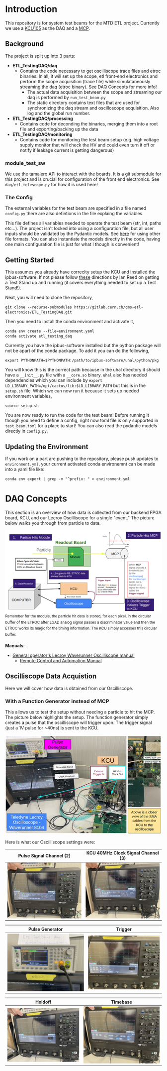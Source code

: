 # Introduction

This repository is for system test beams for the MTD ETL project. Currently we use a [KCU105](https://etl-rb.docs.cern.ch/Hardware/#kcu105) as the DAQ and a [MCP](https://en.wikipedia.org/wiki/Microchannel_plate_detector). 

## Background
The project is split up into 3 parts:
* **ETL_TestingDAQ/daq**
    * Contains the code necessary to get oscilliscope trace files and etroc binaries. In all, it will set up the scope, etl front-end electronics and perform the scope acquisition (trace file) while simulataneously streaming the daq (etroc binary). See DAQ Concepts for more info!
        * The actual data acquisition between the scope and streaming our daq is performed by `run_test_beam.py`
        * The static directory contains text files that are used for synchronizing the daq stream and oscilloscope acquisition. Also log and the global run number.
* **ETL_TestingDAQ/processing**
    * Contains code for deconding the binaries, merging them into a root file and exporting/backing up the data
* **ETL_TestingDAQ/monitoring**
    * Contains code for monitoring the test beam setup (e.g. high voltage supply monitor that will check the HV and could even turn it off or notify if leakage current is getting dangerous)

### module_test_sw
We use the tamalero API to interact with the boards. It is a git submodule for this project and is crucial for configuration of the front end electronics. See `daq/etl_telescope.py` for how it is used here!

### The Config
The external variables for the test beam are specified in a file named `config.py` there are also defintions in the file explaing the variables. 

This file defines all variables needed to operate the test beam (str, int, paths etc...). The project isn't locked into using a configuration file, but all user inputs should be validated by the Pydantic models. See [here](https://docs.pydantic.dev/latest/examples/files/) for using other file formats. You can also instantiate the models directly in the code, having one main configuration file is just for what I though is convenient!

## Getting Started
This assumes you already have correclty setup the KCU and installed the ipbus-software. If not please follow [these](https://github.com/nebraska-silicon-lab/Lab-Instructions/blob/master/sop/ETL/200%20-%20ETL%20Test%20Stand%20Setup.md) directions by Ian Reed on getting a Test Stand up and running (it covers everything needed to set up a Test Stand!).

Next, you will need to clone the repository,
```
git clone --recurse-submodules https://gitlab.cern.ch/cms-etl-electronics/ETL_TestingDAQ.git
```

Then you need to install the conda environment and activate it,
```
conda env create --file=environment.yaml
conda activate etl_testing_daq
```

Currently you have the ipbus-software installed but the python package will not be apart of the conda package. To add it you can do the following,
```
export PYTHONPATH=$PYTHONPATH:/path/to/ipbus-software/uhal/python/pkg
```
You will know this is the correct path because in the uhal directory it should have a `__init__.py` file with a `__core.so` binary. `uhal` also has needed dependencies which you can include by `export LD_LIBRARY_PATH=/opt/cactus/lib:$LD_LIBRARY_PATH` but this is in the `setup.sh` file. Which we can now run it because it sets up needed environment variables,
```
source setup.sh
```
You are now ready to run the code for the test beam! Before running it though you need to define a config, right now toml file is only supported in `test_beam.toml` for a place to start! You can also read the pydantic models directly in `config.py`.

## Updating the Environment

If you work on a part are pushing to the repository, please push updates to `environment.yml`, your current activated conda environemnt can be made into a yaml file like: 
```
conda env export | grep -v "^prefix: " > environment.yml
```


# DAQ Concepts

This section is an overview of how data is collected from our backend FPGA board, KCU, and our Lecroy Oscilliscope for a single "event."  The picture below walks you through from particle to data.

![DAQ Readout](images/DAQ_Readout.png) <sup>Remember for the module, the particle hit data is stored, for each pixel, in the circular buffer of the ETROC after LGAD analog signal passes a discriminator value and then the ETROC works its magic for the timing information. The KCU simply accesses this circular buffer.</sup>

**Manuals**:
* [General operator's Lecroy Waverunner Oscilliscope manual](https://cdn.teledynelecroy.com/files/manuals/waverunner-8000-operators-manual.pdf)
    * [Remote Control and Automation Manual](https://cdn.teledynelecroy.com/files/manuals/maui-remote-control-and-automation-manual.pdf)

## Oscilliscope Data Acquistion

Here we will cover how data is obtained from our Oscilliscope.

### With a Function Generator instead of MCP
This allows us to test the setup without needing a particle to hit the MCP. The picture below highlights the setup. The function generator simply creates a pulse that the oscilliscope will trigger upon. The trigger signal (just a 1V pulse for ~40ns) is sent to the KCU.

![function_generator_daq](images/function_generator_daq.png)

Here is what our Oscilliscope settings were: 

|Pulse Signal Channel (2)|KCU 40MHz Clock Signal Channel (3)|
|---|---|
|![pulse_signal_channel_settings](images/365A9440-B7A4-407E-B0A7-822261808506.jpg)|![clock_signal_channel_settings](images/DDF35E18-184B-46CC-9CC3-67068653F8A0.jpg)

|Pulse Generator|Trigger|
|---|---|
|![pulse_generator_settings](images/3CA769FC-A3AE-4C3D-81A7-CD92E135DFA8.jpg)|![trigger settings](images/635DFFE2-5842-435D-AA8D-CB0B5EA12C23.jpg)|

|Holdoff|Timebase|
|---|---|
|![holdoff_settings](images/EA31AC74-8D68-434C-B060-6147203742AC.jpg)|![timebase settings](images/0A70AFA2-1BCF-4124-A30F-91009D3B21DC.jpg)|